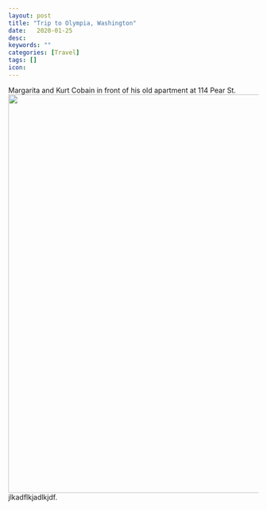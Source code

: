 ```yaml
---
layout: post
title: "Trip to Olympia, Washington"
date:   2020-01-25
desc:
keywords: ""
categories: [Travel]
tags: []
icon:
---
```

Margarita and Kurt Cobain in front of his old apartment at 114 Pear St.
<br><img src="https://github.com/harrydurbin/harrydurbin.github.io/blob/master/_posts/img/margarita_and_kurt.png?raw=true" width="800px" />
jlkadflkjadlkjdf.
